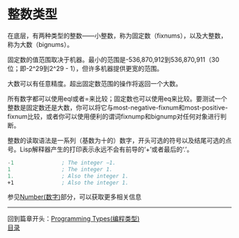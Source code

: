 #  整数类型   

在底层，有两种类型的整数——小整数，称为固定数（fixnums），以及大整数，称为大数（bignums）。

固定数的值范围取决于机器。最小的范围是-536,870,912到536,870,911（30位；即-2^29到2^29 - 1），但许多机器提供更宽的范围。

大数可以有任意精度。超出固定数范围的操作将返回一个大数。

所有数字都可以使用eql或者=来比较；固定数也可以使用eq来比较。要测试一个整数是固定数还是大数，你可以将它与most-negative-fixnum和most-positive-fixnum比较，或者你可以使用便利的谓词fixnump和bignump对任何对象进行判断。

整数的读取语法是一系列（基数为十的）数字，开头可选的符号以及结尾可选的点号。Lisp解释器产生的打印表示永远不会有前导的‘+’或者最后的‘.’。   

```lisp
-1               ; The integer −1.
1                ; The integer 1.
1.               ; Also the integer 1.
+1               ; Also the integer 1.
```

参见[Number(数字)]()部分，可以获取更多相关信息

***********************************

回到篇章开头：[Programming Types(编程类型)](./2.4-Programming_Types（整数类型）.md)  
[目录](../目录.md)